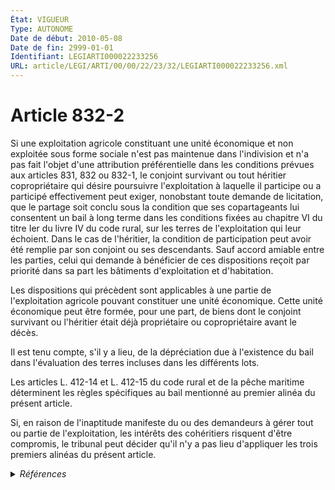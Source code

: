```yaml
---
État: VIGUEUR
Type: AUTONOME
Date de début: 2010-05-08
Date de fin: 2999-01-01
Identifiant: LEGIARTI000022233256
URL: article/LEGI/ARTI/00/00/22/23/32/LEGIARTI000022233256.xml
---
```


<h1>Article 832-2</h1>

Si une exploitation agricole constituant une unité économique et non exploitée
sous forme sociale n'est pas maintenue dans l'indivision et n'a pas fait l'objet
d'une attribution préférentielle dans les conditions prévues aux articles 831,
832 ou 832-1, le conjoint survivant ou tout héritier copropriétaire qui désire
poursuivre l'exploitation à laquelle il participe ou a participé effectivement
peut exiger, nonobstant toute demande de licitation, que le partage soit conclu
sous la condition que ses copartageants lui consentent un bail à long terme dans
les conditions fixées au chapitre VI du titre Ier du livre IV du code rural, sur
les terres de l'exploitation qui leur échoient. Dans le cas de l'héritier, la
condition de participation peut avoir été remplie par son conjoint ou ses
descendants. Sauf accord amiable entre les parties, celui qui demande à
bénéficier de ces dispositions reçoit par priorité dans sa part les bâtiments
d'exploitation et d'habitation.<br />

Les dispositions qui précèdent sont applicables à une partie de l'exploitation
agricole pouvant constituer une unité économique. Cette unité économique peut
être formée, pour une part, de biens dont le conjoint survivant ou l'héritier
était déjà propriétaire ou copropriétaire avant le décès.<br />

Il est tenu compte, s'il y a lieu, de la dépréciation due à l'existence du bail
dans l'évaluation des terres incluses dans les différents lots.<br />

Les articles L. 412-14 et L. 412-15 du code rural et de la pêche maritime
déterminent les règles spécifiques au bail mentionné au premier alinéa du
présent article.<br />

Si, en raison de l'inaptitude manifeste du ou des demandeurs à gérer tout ou
partie de l'exploitation, les intérêts des cohéritiers risquent d'être
compromis, le tribunal peut décider qu'il n'y a pas lieu d'appliquer les trois
premiers alinéas du présent article.


<details>
  <summary><em>Références</em></summary>

  <h2>Articles faisant référence à l'article</h2>
  
  <ul>
    <li>
      <a href="https://legal.tricoteuses.fr//redirection/LEGIARTI000006433273?vers=git&vers=legifrance">Code civil - article 832 AUTONOME VIGUEUR, en vigueur depuis le 2007-01-01</a> CITATION cible
    </li>
    <li>
      <a href="https://legal.tricoteuses.fr//redirection/LEGIARTI000006433271?vers=git&vers=legifrance">Code civil - article 832 AUTONOME MODIFIE, en vigueur du 1982-07-13 au 2002-07-01</a> CITATION cible
    </li>
    <li>
      <a href="https://legal.tricoteuses.fr//redirection/LEGIARTI000006433272?vers=git&vers=legifrance">Code civil - article 832 AUTONOME MODIFIE, en vigueur du 2002-07-01 au 2007-01-01</a> CITATION cible
    </li>
    <li>
      <a href="https://legal.tricoteuses.fr//redirection/LEGIARTI000022233271?vers=git&vers=legifrance">Code civil - article 832-1 AUTONOME VIGUEUR, en vigueur depuis le 2010-05-08</a> CITATION cible
    </li>
    <li>
      <a href="https://legal.tricoteuses.fr//redirection/LEGIARTI000006432621?vers=git&vers=legifrance">Code civil - article 831 AUTONOME VIGUEUR, en vigueur depuis le 2007-01-01</a> CITATION cible
    </li>
    <li>
      <a href="https://legal.tricoteuses.fr//redirection/LEGIARTI000006583901?vers=git&vers=legifrance">Code rural (nouveau) - article L412-14 AUTONOME MODIFIE, en vigueur du 1982-12-01 au 2007-01-01</a> CITATION cible
    </li>
    <li>
      <a href="https://legal.tricoteuses.fr//redirection/LEGIARTI000006583903?vers=git&vers=legifrance">Code rural (nouveau) - article L412-15 AUTONOME MODIFIE, en vigueur du 1982-12-01 au 2007-01-01</a> CITATION cible
    </li>
    <li>
      <a href="https://legal.tricoteuses.fr//redirection/LEGIARTI000006583904?vers=git&vers=legifrance">Code rural (nouveau) - article L412-15 AUTONOME VIGUEUR, en vigueur depuis le 2007-01-01</a> CITATION cible
    </li>
    <li>
      <a href="https://legal.tricoteuses.fr//redirection/LEGIARTI000006583902?vers=git&vers=legifrance">Code rural (nouveau) - article L412-14 AUTONOME VIGUEUR, en vigueur depuis le 2007-01-01</a> CITATION cible
    </li>
    <li>
      <a href="https://legal.tricoteuses.fr//redirection/LEGIARTI000006433282?vers=git&vers=legifrance">Code civil - article 832-1 AUTONOME MODIFIE, en vigueur du 2002-07-01 au 2007-01-01</a> CITATION cible
    </li>
    <li>
      <a href="https://legal.tricoteuses.fr//redirection/LEGIARTI000006433283?vers=git&vers=legifrance">Code civil - article 832-1 AUTONOME MODIFIE, en vigueur du 2007-01-01 au 2010-05-08</a> CITATION cible
    </li>
    <li>
      <a href="https://legal.tricoteuses.fr//redirection/LEGIARTI000022195080?vers=git&vers=legifrance">Ordonnance n° 2010-462 du 6 mai 2010 créant un livre IX du code rural relatif à la pêche maritime et à l'aquaculture marine - article 1 ENTIEREMENT_MODIF</a> MODIFICATION cible
    </li>
    <li>
      <a href="https://legal.tricoteuses.fr//redirection/LEGIARTI000006433281?vers=git&vers=legifrance">Code civil - article 832-1 AUTONOME MODIFIE, en vigueur du 1980-07-05 au 2002-07-01</a> CITATION cible
    </li>
    <li>
      <a href="https://legal.tricoteuses.fr//redirection/LEGIARTI000006432620?vers=git&vers=legifrance">Code civil - article 831 AUTONOME MODIFIE, en vigueur du 1804-03-21 au 2007-01-01</a> CITATION cible
    </li>
  </ul>
  
  <h2>Références faites par l'article</h2>
  
  <ul>
    <li>
      1962-08-08 CITATION cible <a href="https://legal.tricoteuses.fr//redirection/LEGIARTI000006600070?vers=git&vers=legifrance">Loi n° 62-933 du 8 août 1962 complémentaire à la loi d'orientation agricole - article 7 AUTONOME ABROGE, en vigueur du 1990-01-25 au 1992-12-12</a>
    </li>
    <li>
      1965-07-15 CITATION cible <a href="https://legal.tricoteuses.fr//redirection/LEGIARTI000006728610?vers=git&vers=legifrance">Décret n°65-577 du 15 juillet 1965 relatif aux prêts bonifiés à moyen terme à l'agriculture - article 2 AUTONOME ABROGE, en vigueur du 1990-01-01 au 1996-03-17</a>
    </li>
    <li>
      1970-12-23 CITATION cible <a href="https://legal.tricoteuses.fr//redirection/LEGIARTI000006283694?vers=git&vers=legifrance">Loi n° 70-1265 du 23 décembre 1970 complétant les articles 832,832-1 et 832-2 du code civil - article 2 AUTONOME VIGUEUR, en vigueur depuis le 1970-12-29</a>
    </li>
    <li>
      2006-06-23 CITATION cible <a href="https://legal.tricoteuses.fr//redirection/LEGIARTI000006284874?vers=git&vers=legifrance">Loi n° 2006-728 du 23 juin 2006 portant réforme des successions et des libéralités (1). - article 40 AUTONOME VIGUEUR, en vigueur depuis le 2007-01-01</a>
    </li>
    <li>
      2010-05-06 MODIFICATION source <a href="https://legal.tricoteuses.fr//redirection/LEGIARTI000022195080?vers=git&vers=legifrance">Ordonnance n° 2010-462 du 6 mai 2010 créant un livre IX du code rural relatif à la pêche maritime et à l'aquaculture marine - article 1 ENTIEREMENT_MODIF</a>
    </li>
    <li>
      2999-01-01 CITATION cible <a href="https://legal.tricoteuses.fr//redirection/LEGIARTI000006440142?vers=git&vers=legifrance">Code civil - article 1471 AUTONOME MODIFIE, en vigueur du 1966-02-01 au 1986-01-07</a>
    </li>
    <li>
      2999-01-01 CITATION source <a href="https://legal.tricoteuses.fr//redirection/LEGIARTI000006432620?vers=git&vers=legifrance">Code civil - article 831 AUTONOME MODIFIE, en vigueur du 1804-03-21 au 2007-01-01</a>
    </li>
    <li>
      2999-01-01 CITATION cible <a href="https://legal.tricoteuses.fr//redirection/LEGIARTI000006433272?vers=git&vers=legifrance">Code civil - article 832 AUTONOME MODIFIE, en vigueur du 2002-07-01 au 2007-01-01</a>
    </li>
    <li>
      2999-01-01 CITATION source <a href="https://legal.tricoteuses.fr//redirection/LEGIARTI000006433281?vers=git&vers=legifrance">Code civil - article 832-1 AUTONOME MODIFIE, en vigueur du 1980-07-05 au 2002-07-01</a>
    </li>
    <li>
      2999-01-01 CITATION cible <a href="https://legal.tricoteuses.fr//redirection/LEGIARTI000006432640?vers=git&vers=legifrance">Code civil - article 832-3 AUTONOME MODIFIE, en vigueur du 1980-07-05 au 2007-01-01</a>
    </li>
    <li>
      2999-01-01 CITATION cible <a href="https://legal.tricoteuses.fr//redirection/LEGIARTI000006432650?vers=git&vers=legifrance">Code civil - article 832-4 AUTONOME MODIFIE, en vigueur du 1980-07-05 au 2007-01-01</a>
    </li>
    <li>
      2999-01-01 CITATION cible <a href="https://legal.tricoteuses.fr//redirection/LEGIARTI000006582062?vers=git&vers=legifrance">Code rural (nouveau) - article L143-6 AUTONOME MODIFIE, en vigueur du 1992-12-12 au 2007-01-01</a>
    </li>
    <li>
      2999-01-01 CITATION cible <a href="https://legal.tricoteuses.fr//redirection/LEGIARTI000006583902?vers=git&vers=legifrance">Code rural (nouveau) - article L412-14 AUTONOME VIGUEUR, en vigueur depuis le 2007-01-01</a>
    </li>
    <li>
      2999-01-01 CITATION cible <a href="https://legal.tricoteuses.fr//redirection/LEGIARTI000006412550?vers=git&vers=legifrance">Code de procédure civile - article 1381 AUTONOME MODIFIE, en vigueur du 2007-01-01 au 2010-01-01</a>
    </li>
    <li>
      2999-01-01 CITATION source <a href="https://legal.tricoteuses.fr//redirection/LEGIARTI000006583903?vers=git&vers=legifrance">Code rural (nouveau) - article L412-15 AUTONOME MODIFIE, en vigueur du 1982-12-01 au 2007-01-01</a>
    </li>
  </ul>
</details>
